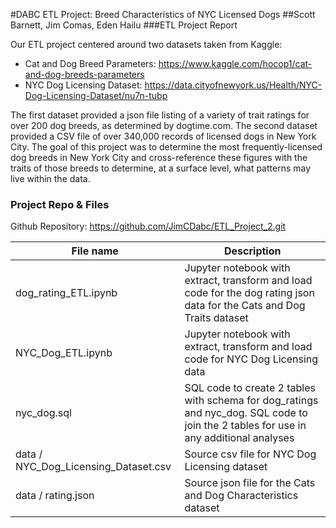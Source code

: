 #DABC ETL Project:   Breed Characteristics of NYC Licensed Dogs
##Scott Barnett, Jim Comas, Eden Hailu
###ETL Project Report

Our ETL project centered around two datasets taken from Kaggle:
 
+ Cat and Dog Breed Parameters: https://www.kaggle.com/hocop1/cat-and-dog-breeds-parameters
+ NYC Dog Licensing Dataset: https://data.cityofnewyork.us/Health/NYC-Dog-Licensing-Dataset/nu7n-tubp

The first dataset provided a json file listing of a variety of trait ratings for over 200 dog breeds, as determined by dogtime.com. The second dataset provided a CSV file of over 340,000 records of licensed dogs in New York City.  The goal of this project was to determine the most frequently-licensed dog breeds in New York City and cross-reference these figures with the traits of those breeds to determine, at a surface level, what patterns may live within the data.

### Project Repo & Files
Github Repository: https://github.com/JimCDabc/ETL_Project_2.git 

| File name | Description|
|---|-------|
| dog_rating_ETL.ipynb | Jupyter notebook with extract, transform and load code for the dog rating json data for the Cats and Dog Traits dataset |
| NYC_Dog_ETL.ipynb | Jupyter notebook with extract, transform and load code for NYC Dog Licensing data |
| nyc_dog.sql | SQL code to create 2 tables with schema  for dog_ratings and nyc_dog.  SQL code to join the 2 tables for use in any additional analyses |
| data / NYC_Dog_Licensing_Dataset.csv | Source csv file for NYC Dog Licensing dataset |
| data / rating.json | Source json file for the Cats and Dog Characteristics dataset |
